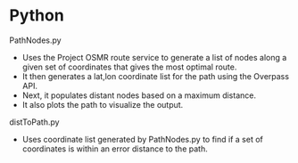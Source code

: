 # Python

PathNodes.py
- Uses the Project OSMR route service to generate a list of nodes along a given set of coordinates that gives the most optimal route.
- It then generates  a lat,lon coordinate list for the path using the Overpass API.
- Next, it populates distant nodes based on a maximum distance.
- It also plots the path to visualize the output.

distToPath.py
- Uses coordinate list generated by PathNodes.py to find if a set of coordinates is within an error distance to the path.
